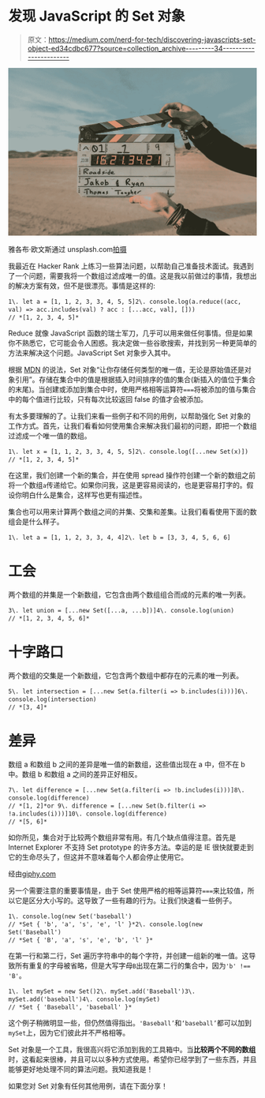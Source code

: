 # 发现 JavaScript 的 Set 对象

> 原文：<https://medium.com/nerd-for-tech/discovering-javascripts-set-object-ed34cdbc677?source=collection_archive---------34----------------------->

![](img/c6efc045d0adbc6cffcb287d716ccc91.png)

雅各布·欧文斯通过 unsplash.com[拍摄](https://unsplash.com/photos/CiUR8zISX60)

我最近在 Hacker Rank 上练习一些算法问题，以帮助自己准备技术面试。我遇到了一个问题，需要我将一个数组过滤成唯一的值。这是我以前做过的事情，我想出的解决方案有效，但不是很漂亮。事情是这样的:

```
1\. let a = [1, 1, 2, 3, 3, 4, 5, 5]2\. console.log(a.reduce((acc, val) => acc.includes(val) ? acc : [...acc, val], []))
// *[1, 2, 3, 4, 5]*
```

Reduce 就像 JavaScript 函数的瑞士军刀，几乎可以用来做任何事情。但是如果你不熟悉它，它可能会令人困惑。我决定做一些谷歌搜索，并找到另一种更简单的方法来解决这个问题。JavaScript Set 对象步入其中。

根据 [MDN](https://developer.mozilla.org/en-US/docs/Web/JavaScript/Reference/Global_Objects/Set) 的说法，Set 对象“让你存储任何类型的唯一值，无论是原始值还是对象引用”。存储在集合中的值是根据插入时间排序的值的集合(新插入的值位于集合的末尾)。当创建或添加到集合中时，使用严格相等运算符`===`将被添加的值与集合中的每个值进行比较，只有每次比较返回 false 的值才会被添加。

有太多要理解的了。让我们来看一些例子和不同的用例，以帮助强化 Set 对象的工作方式。首先，让我们看看如何使用集合来解决我们最初的问题，即把一个数组过滤成一个唯一值的数组。

```
1\. let x = [1, 1, 2, 3, 3, 4, 5, 5]2\. console.log([...new Set(x)]) 
// *[1, 2, 3, 4, 5]*
```

在这里，我们创建一个新的集合，并在使用 spread 操作符创建一个新的数组之前将一个数组`a`传递给它。如果你问我，这是更容易阅读的，也是更容易打字的。假设你明白什么是集合，这样写也更有描述性。

集合也可以用来计算两个数组之间的并集、交集和差集。让我们看看使用下面的数组会是什么样子。

```
1\. let a = [1, 1, 2, 3, 3, 4, 4]2\. let b = [3, 3, 4, 5, 6, 6]
```

# **工会**

两个数组的并集是一个新数组，它包含由两个数组组合而成的元素的唯一列表。

```
3\. let union = [...new Set([...a, ...b])]4\. console.log(union) 
// *[1, 2, 3, 4, 5, 6]*
```

# 十字路口

两个数组的交集是一个新数组，它包含两个数组中都存在的元素的唯一列表。

```
5\. let intersection = [...new Set(a.filter(i => b.includes(i)))]6\. console.log(intersection) 
// *[3, 4]*
```

# 差异

数组 a 和数组 b 之间的差异是唯一值的新数组，这些值出现在 a 中，但不在 b 中。数组 b 和数组 a 之间的差异正好相反。

```
7\. let difference = [...new Set(a.filter(i => !b.includes(i)))]8\. console.log(difference) 
// *[1, 2]*or 9\. difference = [...new Set(b.filter(i => !a.includes(i)))]10\. console.log(difference) 
// *[5, 6]*
```

如你所见，集合对于比较两个数组非常有用。有几个缺点值得注意。首先是 Internet Explorer 不支持 Set prototype 的许多方法。幸运的是 IE 很快就要走到它的生命尽头了，但这并不意味着每个人都会停止使用它。

经由[giphy.com](https://giphy.com/gifs/colbertlateshow-stephen-colbert-surprise-late-show-l0HlO3BJ8LALPW4sE)

另一个需要注意的重要事情是，由于 Set 使用严格的相等运算符`===`来比较值，所以它是区分大小写的。这导致了一些有趣的行为。让我们快速看一些例子。

```
1\. console.log(new Set('baseball')
// *Set { 'b', 'a', 's', 'e', 'l' }*2\. console.log(new Set('Baseball')
// *Set { 'B', 'a', 's', 'e', 'b', 'l' }*
```

在第一行和第二行，Set 遍历字符串中的每个字符，并创建一组新的唯一值。这导致所有重复的字母被省略，但是大写字母`B`出现在第二行的集合中，因为`'b' !== 'B'`。

```
1\. let mySet = new Set()2\. mySet.add('Baseball')3\. mySet.add('baseball')4\. console.log(mySet)
// *Set { 'Baseball', 'baseball' }*
```

这个例子稍微明显一些，但仍然值得指出。`'Baseball’`和`‘baseball’`都可以加到`mySet`上，因为它们彼此并不严格相等。

Set 对象是一个工具，我很高兴将它添加到我的工具箱中。当**比较两个不同的数组**时，这看起来很棒，并且可以以多种方式使用。希望你已经学到了一些东西，并且能够更好地处理不同的算法问题。我知道我是！

如果您对 Set 对象有任何其他用例，请在下面分享！